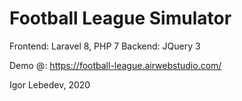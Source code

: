 <h1>Football League Simulator</h1>
Frontend: Laravel 8, PHP 7
Backend: JQuery 3

Demo @: <a href="https://football-league.airwebstudio.com/">https://football-league.airwebstudio.com/</a>

Igor Lebedev, 2020
